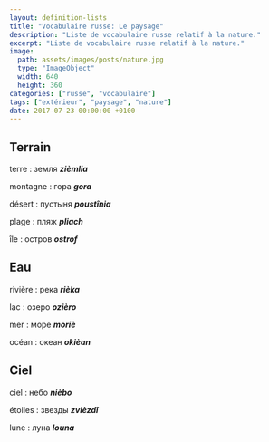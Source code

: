 ```yaml
---
layout: definition-lists
title: "Vocabulaire russe: Le paysage"
description: "Liste de vocabulaire russe relatif à la nature."
excerpt: "Liste de vocabulaire russe relatif à la nature."
image:
  path: assets/images/posts/nature.jpg
  type: "ImageObject"
  width: 640
  height: 360
categories: ["russe", "vocabulaire"]
tags: ["extérieur", "paysage", "nature"]
date: 2017-07-23 00:00:00 +0100
---
```


## Terrain

terre
: земля
*__zièmlia__*

montagne
: гора
*__gora__*

désert
: пустыня
*__poustînia__*

plage
: пляж
*__pliach__*

île
: остров
*__ostrof__*


## Eau

rivière
: река
*__rièka__*

lac
: озеро
*__ozièro__*

mer
: море
*__moriè__*

océan
: океан
*__okièan__*


## Ciel

ciel
: небо
*__nièbo__*

étoiles
: звезды
*__zvièzdî__*

lune
: луна
*__louna__*
